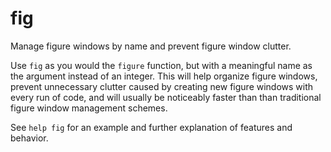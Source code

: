 # fig
Manage figure windows by name and prevent figure window clutter.

Use `fig` as you would the `figure` function, but with a meaningful name as the argument instead of an integer. This will help organize figure windows, prevent unnecessary clutter caused by creating new figure windows with every run of code, and will usually be noticeably faster than than traditional figure window management schemes.

See `help fig` for an example and further explanation of features and behavior.
